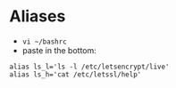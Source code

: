 # Aliases

* `vi ~/bashrc`
* paste in the bottom:
```
alias ls_l='ls -l /etc/letsencrypt/live'
alias ls_h='cat /etc/letssl/help'
```
